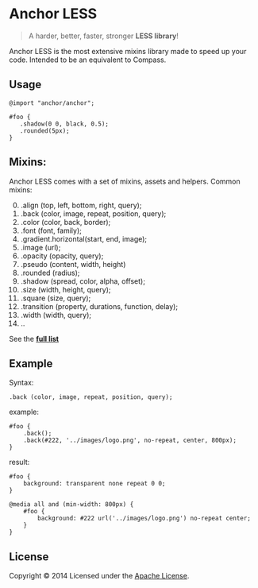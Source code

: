 # Anchor LESS

> A harder, better, faster, stronger **LESS library**!

Anchor LESS is the most extensive mixins library made to speed up your code. Intended to be an equivalent to Compass. 

## Usage

    @import "anchor/anchor";
    
    #foo {
       .shadow(0 0, black, 0.5);
       .rounded(5px);
    }

## Mixins:

Anchor LESS comes with a set of mixins, assets and helpers. Common mixins:

00. .align (top, left, bottom, right, query);
00. .back (color, image, repeat, position, query);
00. .color (color, back, border);
00. .font (font, family);
00. .gradient.horizontal(start, end, image);
00. .image (url);
00. .opacity (opacity, query);
00. .pseudo (content, width, height)
00. .rounded (radius);
00. .shadow (spread, color, alpha, offset);
00. .size (width, height, query);
00. .square (size, query);
00. .transition (property, durations, function, delay);
00. .width (width, query);
00. ..

See the **[full list](anchor/fulllist.md)**

  
## Example

Syntax:

    .back (color, image, repeat, position, query);
    
example:

    #foo {
        .back();
        .back(#222, '../images/logo.png', no-repeat, center, 800px);
    }
    
result:

    #foo {
        background: transparent none repeat 0 0;
    }

    @media all and (min-width: 800px) {
        #foo {
            background: #222 url('../images/logo.png') no-repeat center;
        }
    }

## License

Copyright © 2014 Licensed under the [Apache License](license).